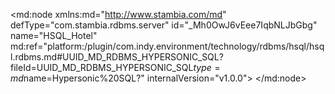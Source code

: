 <?xml version="1.0" encoding="UTF-8"?>
<md:node xmlns:md="http://www.stambia.com/md" defType="com.stambia.rdbms.server" id="_Mh0OwJ6vEee7IqbNLJbGbg" name="HSQL_Hotel" md:ref="platform:/plugin/com.indy.environment/technology/rdbms/hsql/hsql.rdbms.md#UUID_MD_RDBMS_HYPERSONIC_SQL?fileId=UUID_MD_RDBMS_HYPERSONIC_SQL$type=md$name=Hypersonic%20SQL?" internalVersion="v1.0.0">
  <attribute defType="com.stambia.rdbms.server.url" id="_Mh0OwZ6vEee7IqbNLJbGbg" value="jdbc:hsqldb:hsql://localhost:62210"/>
  <attribute defType="com.stambia.rdbms.server.driver" id="_Mh0Owp6vEee7IqbNLJbGbg" value="org.hsqldb.jdbcDriver"/>
  <attribute defType="com.stambia.rdbms.server.user" id="_Mh0Ow56vEee7IqbNLJbGbg" value="sa"/>
  <attribute defType="com.stambia.rdbms.server.password" id="_Mh0OxJ6vEee7IqbNLJbGbg" value="3951C0D79B227B95C1DC348DD0BCE8F1"/>
  <attribute defType="com.stambia.rdbms.server.module" id="_9XOY0HbFEeqWJJXkTfAvJw" value="HSQL"/>
  <node defType="com.stambia.rdbms.schema" id="_Mh0Ox56vEee7IqbNLJbGbg" name="HOTEL_MANAGEMENT">
    <attribute defType="com.stambia.rdbms.schema.name" id="_Mh0OyJ6vEee7IqbNLJbGbg" value="HOTEL_MANAGEMENT"/>
    <attribute defType="com.stambia.rdbms.schema.rejectMask" id="_Mh0OyZ6vEee7IqbNLJbGbg" value="R_[targetName]"/>
    <attribute defType="com.stambia.rdbms.schema.loadMask" id="_Mh0Oyp6vEee7IqbNLJbGbg" value="L[number]_[targetName]"/>
    <attribute defType="com.stambia.rdbms.schema.integrationMask" id="_Mh0Oy56vEee7IqbNLJbGbg" value="I_[targetName]"/>
    <configuration id="_Mh0OzJ6vEee7IqbNLJbGbg" name="PROD">
      <attribute defType="com.stambia.rdbms.schema.name" id="_Mh0OzZ6vEee7IqbNLJbGbg" value="REPLIC"/>
    </configuration>
    <node defType="com.stambia.rdbms.datastore" id="_Mh2rA56vEee7IqbNLJbGbg" name="T_BILLING">
      <attribute defType="com.stambia.rdbms.datastore.name" id="_Mh2rBJ6vEee7IqbNLJbGbg" value="T_BILLING"/>
      <attribute defType="com.stambia.rdbms.datastore.type" id="_Mh2rBZ6vEee7IqbNLJbGbg" value="TABLE"/>
      <node defType="com.stambia.rdbms.column" id="_Mh2rBp6vEee7IqbNLJbGbg" name="BIL_ID" position="1">
        <attribute defType="com.stambia.rdbms.column.nullable" id="_Mh2rB56vEee7IqbNLJbGbg" value="0"/>
        <attribute defType="com.stambia.rdbms.column.size" id="_Mh2rCJ6vEee7IqbNLJbGbg" value="32"/>
        <attribute defType="com.stambia.rdbms.column.type" id="_Mh2rCZ6vEee7IqbNLJbGbg" value="INTEGER"/>
        <attribute defType="com.stambia.rdbms.column.autoIncrement" id="_Mh2rCp6vEee7IqbNLJbGbg" value="false"/>
        <attribute defType="com.stambia.rdbms.column.name" id="_Mh2rC56vEee7IqbNLJbGbg" value="BIL_ID"/>
        <attribute defType="com.stambia.rdbms.column.digits" id="_Mh2rDJ6vEee7IqbNLJbGbg" value="0"/>
        <attribute defType="com.stambia.rdbms.column.autoGenerated" id="_Mh2rDZ6vEee7IqbNLJbGbg" value="false"/>
      </node>
      <node defType="com.stambia.rdbms.column" id="_Mh2rDp6vEee7IqbNLJbGbg" name="CUS_ID" position="2">
        <attribute defType="com.stambia.rdbms.column.nullable" id="_Mh2rD56vEee7IqbNLJbGbg" value="0"/>
        <attribute defType="com.stambia.rdbms.column.size" id="_Mh2rEJ6vEee7IqbNLJbGbg" value="32"/>
        <attribute defType="com.stambia.rdbms.column.type" id="_Mh2rEZ6vEee7IqbNLJbGbg" value="INTEGER"/>
        <attribute defType="com.stambia.rdbms.column.autoIncrement" id="_Mh2rEp6vEee7IqbNLJbGbg" value="false"/>
        <attribute defType="com.stambia.rdbms.column.name" id="_Mh2rE56vEee7IqbNLJbGbg" value="CUS_ID"/>
        <attribute defType="com.stambia.rdbms.column.digits" id="_Mh2rFJ6vEee7IqbNLJbGbg" value="0"/>
        <attribute defType="com.stambia.rdbms.column.autoGenerated" id="_Mh2rFZ6vEee7IqbNLJbGbg" value="false"/>
      </node>
      <node defType="com.stambia.rdbms.column" id="_Mh2rFp6vEee7IqbNLJbGbg" name="PMT_CODE" position="3">
        <attribute defType="com.stambia.rdbms.column.nullable" id="_Mh2rF56vEee7IqbNLJbGbg" value="1"/>
        <attribute defType="com.stambia.rdbms.column.size" id="_Mh2rGJ6vEee7IqbNLJbGbg" value="8"/>
        <attribute defType="com.stambia.rdbms.column.type" id="_Mh2rGZ6vEee7IqbNLJbGbg" value="VARCHAR"/>
        <attribute defType="com.stambia.rdbms.column.autoIncrement" id="_Mh2rGp6vEee7IqbNLJbGbg" value="false"/>
        <attribute defType="com.stambia.rdbms.column.name" id="_Mh2rG56vEee7IqbNLJbGbg" value="PMT_CODE"/>
        <attribute defType="com.stambia.rdbms.column.autoGenerated" id="_Mh2rHJ6vEee7IqbNLJbGbg" value="false"/>
      </node>
      <node defType="com.stambia.rdbms.column" id="_Mh2rHZ6vEee7IqbNLJbGbg" name="BIL_DATE" position="4">
        <attribute defType="com.stambia.rdbms.column.nullable" id="_Mh2rHp6vEee7IqbNLJbGbg" value="0"/>
        <attribute defType="com.stambia.rdbms.column.size" id="_Mh2rH56vEee7IqbNLJbGbg" value="26"/>
        <attribute defType="com.stambia.rdbms.column.type" id="_Mh2rIJ6vEee7IqbNLJbGbg" value="TIMESTAMP"/>
        <attribute defType="com.stambia.rdbms.column.autoIncrement" id="_Mh2rIZ6vEee7IqbNLJbGbg" value="false"/>
        <attribute defType="com.stambia.rdbms.column.name" id="_Mh2rIp6vEee7IqbNLJbGbg" value="BIL_DATE"/>
        <attribute defType="com.stambia.rdbms.column.autoGenerated" id="_Mh2rI56vEee7IqbNLJbGbg" value="false"/>
      </node>
      <node defType="com.stambia.rdbms.column" id="_Mh2rJJ6vEee7IqbNLJbGbg" name="BIL_PMT_DATE" position="5">
        <attribute defType="com.stambia.rdbms.column.nullable" id="_Mh2rJZ6vEee7IqbNLJbGbg" value="1"/>
        <attribute defType="com.stambia.rdbms.column.size" id="_Mh2rJp6vEee7IqbNLJbGbg" value="26"/>
        <attribute defType="com.stambia.rdbms.column.type" id="_Mh2rJ56vEee7IqbNLJbGbg" value="TIMESTAMP"/>
        <attribute defType="com.stambia.rdbms.column.autoIncrement" id="_Mh2rKJ6vEee7IqbNLJbGbg" value="false"/>
        <attribute defType="com.stambia.rdbms.column.name" id="_Mh2rKZ6vEee7IqbNLJbGbg" value="BIL_PMT_DATE"/>
        <attribute defType="com.stambia.rdbms.column.autoGenerated" id="_Mh2rKp6vEee7IqbNLJbGbg" value="false"/>
      </node>
      <node defType="com.stambia.rdbms.pk" id="_Mh2rK56vEee7IqbNLJbGbg" name="PK_T_BILLING">
        <node defType="com.stambia.rdbms.colref" id="_Mh2rLJ6vEee7IqbNLJbGbg" position="1">
          <attribute defType="com.stambia.rdbms.colref.ref" id="_Mh3SEJ6vEee7IqbNLJbGbg" ref="#_Mh2rBp6vEee7IqbNLJbGbg?fileId=_Mh0OwJ6vEee7IqbNLJbGbg$type=md$name=BIL_ID?"/>
        </node>
      </node>
      <node defType="com.stambia.rdbms.fk" id="_Mh3SEZ6vEee7IqbNLJbGbg" name="FK_BILLING_CUSTOMER">
        <node defType="com.stambia.rdbms.relation" id="_Mh3SEp6vEee7IqbNLJbGbg" position="1">
          <attribute defType="com.stambia.rdbms.relation.fk" id="_Mh3SE56vEee7IqbNLJbGbg" ref="#_Mh2rDp6vEee7IqbNLJbGbg?fileId=_Mh0OwJ6vEee7IqbNLJbGbg$type=md$name=CUS_ID?"/>
          <attribute defType="com.stambia.rdbms.relation.pk" id="_Mh3SFJ6vEee7IqbNLJbGbg" ref="#_Mh35L56vEee7IqbNLJbGbg?fileId=_Mh0OwJ6vEee7IqbNLJbGbg$type=md$name=CUS_ID?"/>
        </node>
      </node>
      <node defType="com.stambia.rdbms.fk" id="_Mh3SFZ6vEee7IqbNLJbGbg" name="FK_BILLING_PAYMENT">
        <node defType="com.stambia.rdbms.relation" id="_Mh3SFp6vEee7IqbNLJbGbg" position="1">
          <attribute defType="com.stambia.rdbms.relation.fk" id="_Mh3SF56vEee7IqbNLJbGbg" ref="#_Mh2rFp6vEee7IqbNLJbGbg?fileId=_Mh0OwJ6vEee7IqbNLJbGbg$type=md$name=PMT_CODE?"/>
          <attribute defType="com.stambia.rdbms.relation.pk" id="_Mh3SGJ6vEee7IqbNLJbGbg"/>
        </node>
      </node>
    </node>
    <node defType="com.stambia.rdbms.datastore" id="_Mh35LJ6vEee7IqbNLJbGbg" name="T_CUSTOMER">
      <attribute defType="com.stambia.rdbms.datastore.name" id="_Mh35LZ6vEee7IqbNLJbGbg" value="T_CUSTOMER"/>
      <attribute defType="com.stambia.rdbms.datastore.type" id="_Mh35Lp6vEee7IqbNLJbGbg" value="TABLE"/>
      <node defType="com.stambia.rdbms.column" id="_Mh35L56vEee7IqbNLJbGbg" name="CUS_ID" position="1">
        <attribute defType="com.stambia.rdbms.column.nullable" id="_Mh35MJ6vEee7IqbNLJbGbg" value="0"/>
        <attribute defType="com.stambia.rdbms.column.size" id="_Mh35MZ6vEee7IqbNLJbGbg" value="32"/>
        <attribute defType="com.stambia.rdbms.column.type" id="_Mh35Mp6vEee7IqbNLJbGbg" value="INTEGER"/>
        <attribute defType="com.stambia.rdbms.column.autoIncrement" id="_Mh35M56vEee7IqbNLJbGbg" value="false"/>
        <attribute defType="com.stambia.rdbms.column.name" id="_Mh35NJ6vEee7IqbNLJbGbg" value="CUS_ID"/>
        <attribute defType="com.stambia.rdbms.column.digits" id="_Mh35NZ6vEee7IqbNLJbGbg" value="0"/>
        <attribute defType="com.stambia.rdbms.column.autoGenerated" id="_Mh35Np6vEee7IqbNLJbGbg" value="false"/>
      </node>
      <node defType="com.stambia.rdbms.column" id="_Mh35N56vEee7IqbNLJbGbg" name="TIT_CODE" position="2">
        <attribute defType="com.stambia.rdbms.column.nullable" id="_Mh35OJ6vEee7IqbNLJbGbg" value="1"/>
        <attribute defType="com.stambia.rdbms.column.size" id="_Mh35OZ6vEee7IqbNLJbGbg" value="8"/>
        <attribute defType="com.stambia.rdbms.column.type" id="_Mh35Op6vEee7IqbNLJbGbg" value="VARCHAR"/>
        <attribute defType="com.stambia.rdbms.column.autoIncrement" id="_Mh35O56vEee7IqbNLJbGbg" value="false"/>
        <attribute defType="com.stambia.rdbms.column.name" id="_Mh35PJ6vEee7IqbNLJbGbg" value="TIT_CODE"/>
        <attribute defType="com.stambia.rdbms.column.autoGenerated" id="_Mh35PZ6vEee7IqbNLJbGbg" value="false"/>
      </node>
      <node defType="com.stambia.rdbms.column" id="_Mh35Pp6vEee7IqbNLJbGbg" name="CUS_LAST_NAME" position="3">
        <attribute defType="com.stambia.rdbms.column.nullable" id="_Mh35P56vEee7IqbNLJbGbg" value="0"/>
        <attribute defType="com.stambia.rdbms.column.size" id="_Mh35QJ6vEee7IqbNLJbGbg" value="32"/>
        <attribute defType="com.stambia.rdbms.column.type" id="_Mh35QZ6vEee7IqbNLJbGbg" value="VARCHAR"/>
        <attribute defType="com.stambia.rdbms.column.autoIncrement" id="_Mh35Qp6vEee7IqbNLJbGbg" value="false"/>
        <attribute defType="com.stambia.rdbms.column.name" id="_Mh35Q56vEee7IqbNLJbGbg" value="CUS_LAST_NAME"/>
        <attribute defType="com.stambia.rdbms.column.autoGenerated" id="_Mh35RJ6vEee7IqbNLJbGbg" value="false"/>
      </node>
      <node defType="com.stambia.rdbms.column" id="_Mh35RZ6vEee7IqbNLJbGbg" name="CUS_FIRST_NAME" position="4">
        <attribute defType="com.stambia.rdbms.column.nullable" id="_Mh35Rp6vEee7IqbNLJbGbg" value="1"/>
        <attribute defType="com.stambia.rdbms.column.size" id="_Mh35R56vEee7IqbNLJbGbg" value="25"/>
        <attribute defType="com.stambia.rdbms.column.type" id="_Mh35SJ6vEee7IqbNLJbGbg" value="VARCHAR"/>
        <attribute defType="com.stambia.rdbms.column.autoIncrement" id="_Mh35SZ6vEee7IqbNLJbGbg" value="false"/>
        <attribute defType="com.stambia.rdbms.column.name" id="_Mh35Sp6vEee7IqbNLJbGbg" value="CUS_FIRST_NAME"/>
        <attribute defType="com.stambia.rdbms.column.autoGenerated" id="_Mh4gMJ6vEee7IqbNLJbGbg" value="false"/>
      </node>
      <node defType="com.stambia.rdbms.column" id="_Mh4gMZ6vEee7IqbNLJbGbg" name="CUS_COMPANY" position="5">
        <attribute defType="com.stambia.rdbms.column.nullable" id="_Mh4gMp6vEee7IqbNLJbGbg" value="1"/>
        <attribute defType="com.stambia.rdbms.column.size" id="_Mh4gM56vEee7IqbNLJbGbg" value="100"/>
        <attribute defType="com.stambia.rdbms.column.type" id="_Mh4gNJ6vEee7IqbNLJbGbg" value="VARCHAR"/>
        <attribute defType="com.stambia.rdbms.column.autoIncrement" id="_Mh4gNZ6vEee7IqbNLJbGbg" value="false"/>
        <attribute defType="com.stambia.rdbms.column.name" id="_Mh4gNp6vEee7IqbNLJbGbg" value="CUS_COMPANY"/>
        <attribute defType="com.stambia.rdbms.column.autoGenerated" id="_Mh4gN56vEee7IqbNLJbGbg" value="false"/>
      </node>
      <node defType="com.stambia.rdbms.column" id="_Mh4gOJ6vEee7IqbNLJbGbg" name="CUS_BIRTH_DATE" position="6">
        <attribute defType="com.stambia.rdbms.column.nullable" id="_Mh4gOZ6vEee7IqbNLJbGbg" value="1"/>
        <attribute defType="com.stambia.rdbms.column.size" id="_Mh4gOp6vEee7IqbNLJbGbg" value="26"/>
        <attribute defType="com.stambia.rdbms.column.type" id="_Mh4gO56vEee7IqbNLJbGbg" value="TIMESTAMP"/>
        <attribute defType="com.stambia.rdbms.column.autoIncrement" id="_Mh4gPJ6vEee7IqbNLJbGbg" value="false"/>
        <attribute defType="com.stambia.rdbms.column.name" id="_Mh4gPZ6vEee7IqbNLJbGbg" value="CUS_BIRTH_DATE"/>
        <attribute defType="com.stambia.rdbms.column.autoGenerated" id="_Mh4gPp6vEee7IqbNLJbGbg" value="false"/>
      </node>
      <node defType="com.stambia.rdbms.pk" id="_Mh4gP56vEee7IqbNLJbGbg" name="PK_T_CUSTOMER">
        <node defType="com.stambia.rdbms.colref" id="_Mh4gQJ6vEee7IqbNLJbGbg" position="1">
          <attribute defType="com.stambia.rdbms.colref.ref" id="_Mh4gQZ6vEee7IqbNLJbGbg" ref="#_Mh35L56vEee7IqbNLJbGbg?fileId=_Mh0OwJ6vEee7IqbNLJbGbg$type=md$name=CUS_ID?"/>
        </node>
      </node>
      <node defType="com.stambia.rdbms.fk" id="_Mh4gQp6vEee7IqbNLJbGbg" name="FK_CUSTOMER_TITLE">
        <node defType="com.stambia.rdbms.relation" id="_Mh4gQ56vEee7IqbNLJbGbg" position="1">
          <attribute defType="com.stambia.rdbms.relation.fk" id="_Mh4gRJ6vEee7IqbNLJbGbg" ref="#_Mh35N56vEee7IqbNLJbGbg?fileId=_Mh0OwJ6vEee7IqbNLJbGbg$type=md$name=TIT_CODE?"/>
          <attribute defType="com.stambia.rdbms.relation.pk" id="_Mh4gRZ6vEee7IqbNLJbGbg"/>
        </node>
      </node>
    </node>
    <node defType="com.stambia.rdbms.datastore" id="_Mh68jZ6vEee7IqbNLJbGbg" name="T_BILLING_LINES">
      <attribute defType="com.stambia.rdbms.datastore.name" id="_Mh68jp6vEee7IqbNLJbGbg" value="T_BILLING_LINES"/>
      <attribute defType="com.stambia.rdbms.datastore.type" id="_Mh68j56vEee7IqbNLJbGbg" value="TABLE"/>
      <node defType="com.stambia.rdbms.column" id="_Mh68kJ6vEee7IqbNLJbGbg" name="BLL_ID" position="1">
        <attribute defType="com.stambia.rdbms.column.nullable" id="_Mh68kZ6vEee7IqbNLJbGbg" value="0"/>
        <attribute defType="com.stambia.rdbms.column.size" id="_Mh68kp6vEee7IqbNLJbGbg" value="32"/>
        <attribute defType="com.stambia.rdbms.column.type" id="_Mh68k56vEee7IqbNLJbGbg" value="INTEGER"/>
        <attribute defType="com.stambia.rdbms.column.autoIncrement" id="_Mh68lJ6vEee7IqbNLJbGbg" value="false"/>
        <attribute defType="com.stambia.rdbms.column.name" id="_Mh68lZ6vEee7IqbNLJbGbg" value="BLL_ID"/>
        <attribute defType="com.stambia.rdbms.column.digits" id="_Mh68lp6vEee7IqbNLJbGbg" value="0"/>
        <attribute defType="com.stambia.rdbms.column.autoGenerated" id="_Mh68l56vEee7IqbNLJbGbg" value="false"/>
      </node>
      <node defType="com.stambia.rdbms.column" id="_Mh68mJ6vEee7IqbNLJbGbg" name="BIL_ID" position="2">
        <attribute defType="com.stambia.rdbms.column.nullable" id="_Mh68mZ6vEee7IqbNLJbGbg" value="0"/>
        <attribute defType="com.stambia.rdbms.column.size" id="_Mh68mp6vEee7IqbNLJbGbg" value="32"/>
        <attribute defType="com.stambia.rdbms.column.type" id="_Mh7jgJ6vEee7IqbNLJbGbg" value="INTEGER"/>
        <attribute defType="com.stambia.rdbms.column.autoIncrement" id="_Mh7jgZ6vEee7IqbNLJbGbg" value="false"/>
        <attribute defType="com.stambia.rdbms.column.name" id="_Mh7jgp6vEee7IqbNLJbGbg" value="BIL_ID"/>
        <attribute defType="com.stambia.rdbms.column.digits" id="_Mh7jg56vEee7IqbNLJbGbg" value="0"/>
        <attribute defType="com.stambia.rdbms.column.autoGenerated" id="_Mh7jhJ6vEee7IqbNLJbGbg" value="false"/>
      </node>
      <node defType="com.stambia.rdbms.column" id="_Mh7jhZ6vEee7IqbNLJbGbg" name="BLL_QTY" position="3">
        <attribute defType="com.stambia.rdbms.column.nullable" id="_Mh7jhp6vEee7IqbNLJbGbg" value="0"/>
        <attribute defType="com.stambia.rdbms.column.size" id="_Mh7jh56vEee7IqbNLJbGbg" value="64"/>
        <attribute defType="com.stambia.rdbms.column.type" id="_Mh7jiJ6vEee7IqbNLJbGbg" value="DOUBLE"/>
        <attribute defType="com.stambia.rdbms.column.autoIncrement" id="_Mh7jiZ6vEee7IqbNLJbGbg" value="false"/>
        <attribute defType="com.stambia.rdbms.column.name" id="_Mh7jip6vEee7IqbNLJbGbg" value="BLL_QTY"/>
        <attribute defType="com.stambia.rdbms.column.autoGenerated" id="_Mh7ji56vEee7IqbNLJbGbg" value="false"/>
      </node>
      <node defType="com.stambia.rdbms.column" id="_Mh7jjJ6vEee7IqbNLJbGbg" name="BLL_DISCOUNT_RATE" position="4">
        <attribute defType="com.stambia.rdbms.column.nullable" id="_Mh7jjZ6vEee7IqbNLJbGbg" value="1"/>
        <attribute defType="com.stambia.rdbms.column.size" id="_Mh7jjp6vEee7IqbNLJbGbg" value="64"/>
        <attribute defType="com.stambia.rdbms.column.type" id="_Mh7jj56vEee7IqbNLJbGbg" value="DOUBLE"/>
        <attribute defType="com.stambia.rdbms.column.autoIncrement" id="_Mh7jkJ6vEee7IqbNLJbGbg" value="false"/>
        <attribute defType="com.stambia.rdbms.column.name" id="_Mh7jkZ6vEee7IqbNLJbGbg" value="BLL_DISCOUNT_RATE"/>
        <attribute defType="com.stambia.rdbms.column.autoGenerated" id="_Mh7jkp6vEee7IqbNLJbGbg" value="false"/>
      </node>
      <node defType="com.stambia.rdbms.column" id="_Mh7jk56vEee7IqbNLJbGbg" name="BLL_DISCOUNT_AMOUNT" position="5">
        <attribute defType="com.stambia.rdbms.column.nullable" id="_Mh7jlJ6vEee7IqbNLJbGbg" value="1"/>
        <attribute defType="com.stambia.rdbms.column.size" id="_Mh7jlZ6vEee7IqbNLJbGbg" value="19"/>
        <attribute defType="com.stambia.rdbms.column.type" id="_Mh7jlp6vEee7IqbNLJbGbg" value="NUMERIC"/>
        <attribute defType="com.stambia.rdbms.column.autoIncrement" id="_Mh7jl56vEee7IqbNLJbGbg" value="false"/>
        <attribute defType="com.stambia.rdbms.column.name" id="_Mh7jmJ6vEee7IqbNLJbGbg" value="BLL_DISCOUNT_AMOUNT"/>
        <attribute defType="com.stambia.rdbms.column.digits" id="_Mh7jmZ6vEee7IqbNLJbGbg" value="4"/>
        <attribute defType="com.stambia.rdbms.column.autoGenerated" id="_Mh7jmp6vEee7IqbNLJbGbg" value="false"/>
      </node>
      <node defType="com.stambia.rdbms.column" id="_Mh7jm56vEee7IqbNLJbGbg" name="BLL_AMOUNT" position="6">
        <attribute defType="com.stambia.rdbms.column.nullable" id="_Mh7jnJ6vEee7IqbNLJbGbg" value="0"/>
        <attribute defType="com.stambia.rdbms.column.size" id="_Mh7jnZ6vEee7IqbNLJbGbg" value="19"/>
        <attribute defType="com.stambia.rdbms.column.type" id="_Mh7jnp6vEee7IqbNLJbGbg" value="DECIMAL"/>
        <attribute defType="com.stambia.rdbms.column.autoIncrement" id="_Mh7jn56vEee7IqbNLJbGbg" value="false"/>
        <attribute defType="com.stambia.rdbms.column.name" id="_Mh7joJ6vEee7IqbNLJbGbg" value="BLL_AMOUNT"/>
        <attribute defType="com.stambia.rdbms.column.digits" id="_Mh7joZ6vEee7IqbNLJbGbg" value="4"/>
        <attribute defType="com.stambia.rdbms.column.autoGenerated" id="_Mh7jop6vEee7IqbNLJbGbg" value="false"/>
      </node>
      <node defType="com.stambia.rdbms.column" id="_Mh7jo56vEee7IqbNLJbGbg" name="BLL_TYPE" position="7">
        <attribute defType="com.stambia.rdbms.column.nullable" id="_Mh7jpJ6vEee7IqbNLJbGbg" value="0"/>
        <attribute defType="com.stambia.rdbms.column.size" id="_Mh7jpZ6vEee7IqbNLJbGbg" value="3"/>
        <attribute defType="com.stambia.rdbms.column.type" id="_Mh7jpp6vEee7IqbNLJbGbg" value="VARCHAR"/>
        <attribute defType="com.stambia.rdbms.column.autoIncrement" id="_Mh7jp56vEee7IqbNLJbGbg" value="false"/>
        <attribute defType="com.stambia.rdbms.column.name" id="_Mh7jqJ6vEee7IqbNLJbGbg" value="BLL_TYPE"/>
        <attribute defType="com.stambia.rdbms.column.autoGenerated" id="_Mh7jqZ6vEee7IqbNLJbGbg" value="false"/>
      </node>
      <node defType="com.stambia.rdbms.column" id="_Mh7jqp6vEee7IqbNLJbGbg" name="BDR_ID" position="8">
        <attribute defType="com.stambia.rdbms.column.nullable" id="_Mh7jq56vEee7IqbNLJbGbg" value="1"/>
        <attribute defType="com.stambia.rdbms.column.size" id="_Mh8KkJ6vEee7IqbNLJbGbg" value="32"/>
        <attribute defType="com.stambia.rdbms.column.type" id="_Mh8KkZ6vEee7IqbNLJbGbg" value="INTEGER"/>
        <attribute defType="com.stambia.rdbms.column.autoIncrement" id="_Mh8Kkp6vEee7IqbNLJbGbg" value="false"/>
        <attribute defType="com.stambia.rdbms.column.name" id="_Mh8Kk56vEee7IqbNLJbGbg" value="BDR_ID"/>
        <attribute defType="com.stambia.rdbms.column.digits" id="_Mh8KlJ6vEee7IqbNLJbGbg" value="0"/>
        <attribute defType="com.stambia.rdbms.column.autoGenerated" id="_Mh8KlZ6vEee7IqbNLJbGbg" value="false"/>
      </node>
      <node defType="com.stambia.rdbms.pk" id="_Mh8Klp6vEee7IqbNLJbGbg" name="PK_T_BILLING_LINES">
        <node defType="com.stambia.rdbms.colref" id="_Mh8Kl56vEee7IqbNLJbGbg" position="1">
          <attribute defType="com.stambia.rdbms.colref.ref" id="_Mh8KmJ6vEee7IqbNLJbGbg" ref="#_Mh68kJ6vEee7IqbNLJbGbg?fileId=_Mh0OwJ6vEee7IqbNLJbGbg$type=md$name=BLL_ID?"/>
        </node>
      </node>
      <node defType="com.stambia.rdbms.fk" id="_Mh8KmZ6vEee7IqbNLJbGbg" name="FK_BILLING_LINES_BEDROOM">
        <node defType="com.stambia.rdbms.relation" id="_Mh8Kmp6vEee7IqbNLJbGbg" position="1">
          <attribute defType="com.stambia.rdbms.relation.fk" id="_Mh8Km56vEee7IqbNLJbGbg" ref="#_Mh7jqp6vEee7IqbNLJbGbg?fileId=_Mh0OwJ6vEee7IqbNLJbGbg$type=md$name=BDR_ID?"/>
          <attribute defType="com.stambia.rdbms.relation.pk" id="_Mh8KnJ6vEee7IqbNLJbGbg"/>
        </node>
      </node>
      <node defType="com.stambia.rdbms.fk" id="_Mh8KnZ6vEee7IqbNLJbGbg" name="FK_BILLING_LINES_BILLING">
        <node defType="com.stambia.rdbms.relation" id="_Mh8Knp6vEee7IqbNLJbGbg" position="1">
          <attribute defType="com.stambia.rdbms.relation.fk" id="_Mh8Kn56vEee7IqbNLJbGbg" ref="#_Mh68mJ6vEee7IqbNLJbGbg?fileId=_Mh0OwJ6vEee7IqbNLJbGbg$type=md$name=BIL_ID?"/>
          <attribute defType="com.stambia.rdbms.relation.pk" id="_Mh8KoJ6vEee7IqbNLJbGbg" ref="#_Mh2rBp6vEee7IqbNLJbGbg?fileId=_Mh0OwJ6vEee7IqbNLJbGbg$type=md$name=BIL_ID?"/>
        </node>
      </node>
    </node>
  </node>
</md:node>